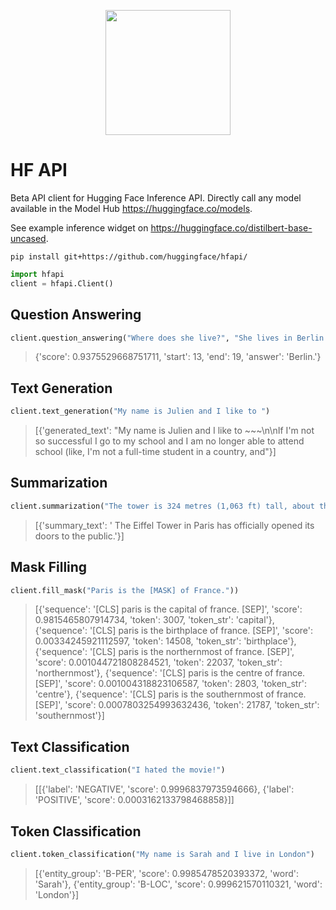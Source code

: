 <p align="center">
<img src="https://huggingface.co/front/assets/huggingface_logo.svg" width="200" />

# HF API

Beta API client for Hugging Face Inference API. Directly call any model available in the Model Hub https://huggingface.co/models.

See example inference widget on https://huggingface.co/distilbert-base-uncased.


```
pip install git+https://github.com/huggingface/hfapi/
```

```python
import hfapi
client = hfapi.Client()
```

## Question Answering

```python
client.question_answering("Where does she live?", "She lives in Berlin.")
```

> {'score': 0.9375529668751711, 'start': 13, 'end': 19, 'answer': 'Berlin.'}


## Text Generation

```python
client.text_generation("My name is Julien and I like to ")
```

> [{'generated_text': "My name is Julien and I like to ~~~\n\nIf I'm not so successful I go to my school and I am no longer able to attend school (like, I'm not a full-time student in a country, and"}]

## Summarization

```python
client.summarization("The tower is 324 metres (1,063 ft) tall, about the same height as an 81-storey building, and the tallest structure in Paris. Its base is square, measuring 125 metres (410 ft) on each side. During its construction, the Eiffel Tower surpassed the Washington Monument to become the tallest man-made structure in the world, a title it held for 41 years until the Chrysler Building in New York City was finished in 1930. It was the first structure to reach a height of 300 metres. Due to the addition of a broadcasting aerial at the top of the tower in 1957, it is now taller than the Chrysler Building by 5.2 metres (17 ft). Excluding transmitters, the Eiffel Tower is the second tallest free-standing structure in France after the Millau Viaduct.")
```

> [{'summary_text': ' The Eiffel Tower in Paris has officially opened its doors to the public.'}]

## Mask Filling

```python
client.fill_mask("Paris is the [MASK] of France."))
```

> [{'sequence': '[CLS] paris is the capital of france. [SEP]', 'score': 0.9815465807914734, 'token': 3007, 'token_str': 'capital'}, {'sequence': '[CLS] paris is the birthplace of france. [SEP]', 'score': 0.00334245921112597, 'token': 14508, 'token_str': 'birthplace'}, {'sequence': '[CLS] paris is the northernmost of france. [SEP]', 'score': 0.001044721808284521, 'token': 22037, 'token_str': 'northernmost'}, {'sequence': '[CLS] paris is the centre of france. [SEP]', 'score': 0.001004318823106587, 'token': 2803, 'token_str': 'centre'}, {'sequence': '[CLS] paris is the southernmost of france. [SEP]', 'score': 0.0007803254993632436, 'token': 21787, 'token_str': 'southernmost'}]

## Text Classification

```python
client.text_classification("I hated the movie!")
```

> [[{'label': 'NEGATIVE', 'score': 0.9996837973594666}, {'label': 'POSITIVE', 'score': 0.0003162133798468858}]]

## Token Classification


```python
client.token_classification("My name is Sarah and I live in London")
```

> [{'entity_group': 'B-PER', 'score': 0.9985478520393372, 'word': 'Sarah'}, {'entity_group': 'B-LOC', 'score': 0.999621570110321, 'word': 'London'}]
